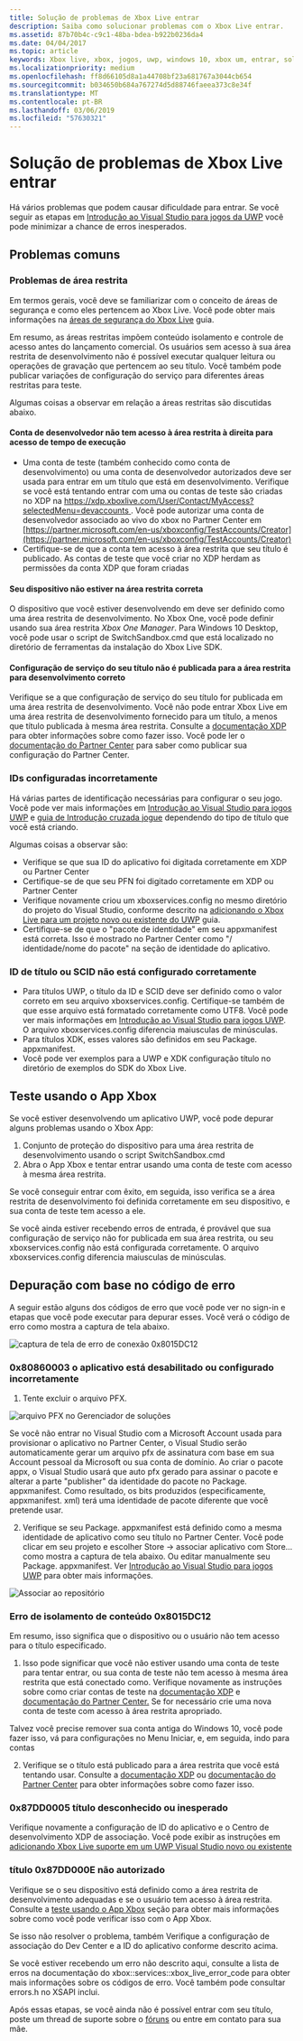 ```yaml
---
title: Solução de problemas de Xbox Live entrar
description: Saiba como solucionar problemas com o Xbox Live entrar.
ms.assetid: 87b70b4c-c9c1-48ba-bdea-b922b0236da4
ms.date: 04/04/2017
ms.topic: article
keywords: Xbox live, xbox, jogos, uwp, windows 10, xbox um, entrar, solucionar problemas
ms.localizationpriority: medium
ms.openlocfilehash: ff8d66105d8a1a44708bf23a681767a3044cb654
ms.sourcegitcommit: b034650b684a767274d5d88746faeea373c8e34f
ms.translationtype: MT
ms.contentlocale: pt-BR
ms.lasthandoff: 03/06/2019
ms.locfileid: "57630321"
---
```

# <a name="troubleshooting-xbox-live-sign-in"></a>Solução de problemas de Xbox Live entrar

Há vários problemas que podem causar dificuldade para entrar.  Se você seguir as etapas em [Introdução ao Visual Studio para jogos da UWP](../../get-started-with-partner/get-started-with-visual-studio-and-uwp.md) você pode minimizar a chance de erros inesperados.

## <a name="common-issues"></a>Problemas comuns

### <a name="sandbox-problems"></a>Problemas de área restrita

Em termos gerais, você deve se familiarizar com o conceito de áreas de segurança e como eles pertencem ao Xbox Live.  Você pode obter mais informações na [áreas de segurança do Xbox Live](../../xbox-live-sandboxes.md) guia.

Em resumo, as áreas restritas impõem conteúdo isolamento e controle de acesso antes do lançamento comercial.  Os usuários sem acesso à sua área restrita de desenvolvimento não é possível executar qualquer leitura ou operações de gravação que pertencem ao seu título.  Você também pode publicar variações de configuração do serviço para diferentes áreas restritas para teste.

Algumas coisas a observar em relação a áreas restritas são discutidas abaixo.

#### <a name="developer-account-doesnt-have-access-to-the-right-sandbox-for-run-time-access"></a>Conta de desenvolvedor não tem acesso à área restrita à direita para acesso de tempo de execução

* Uma conta de teste (também conhecido como conta de desenvolvimento) ou uma conta de desenvolvedor autorizados deve ser usada para entrar em um título que está em desenvolvimento.  Verifique se você está tentando entrar com uma ou contas de teste são criadas no XDP na [ https://xdp.xboxlive.com/User/Contact/MyAccess?selectedMenu=devaccounts ](https://xdp.xboxlive.com/User/Contact/MyAccess?selectedMenu=devaccounts). Você pode autorizar uma conta de desenvolvedor associado ao vivo do xbox no Partner Center em [https://partner.microsoft.com/en-us/xboxconfig/TestAccounts/Creator](https://partner.microsoft.com/en-us/xboxconfig/TestAccounts/Creator)
* Certifique-se de que a conta tem acesso à área restrita que seu título é publicado.  As contas de teste que você criar no XDP herdam as permissões da conta XDP que foram criadas

#### <a name="your-device-is-not-on-the-correct-sandbox"></a>Seu dispositivo não estiver na área restrita correta

O dispositivo que você estiver desenvolvendo em deve ser definido como uma área restrita de desenvolvimento.  No Xbox One, você pode definir usando sua área restrita *Xbox One Manager*.  Para Windows 10 Desktop, você pode usar o script de SwitchSandbox.cmd que está localizado no diretório de ferramentas da instalação do Xbox Live SDK.

#### <a name="your-titles-service-configuration-is-not-published-to-the-correct-development-sandbox"></a>Configuração de serviço do seu título não é publicada para a área restrita para desenvolvimento correto

Verifique se a que configuração de serviço do seu título for publicada em uma área restrita de desenvolvimento.  Você não pode entrar Xbox Live em uma área restrita de desenvolvimento fornecido para um título, a menos que título publicada à mesma área restrita.  Consulte a [documentação XDP](https://developer.xboxlive.com/en-us/xdphelp/development/xdpdocs/Pages/setting_up_service_configuration_03_31_16.aspx#PublishServiceConfig) para obter informações sobre como fazer isso. Você pode ler o [documentação do Partner Center](../../get-started-with-creators/xbox-live-service-configuration-creators.md#publish-your-xbox-live-service-configuration) para saber como publicar sua configuração do Partner Center.

### <a name="ids-configured-incorrectly"></a>IDs configuradas incorretamente

Há várias partes de identificação necessárias para configurar o seu jogo.  Você pode ver mais informações em [Introdução ao Visual Studio para jogos UWP](../../get-started-with-partner/get-started-with-visual-studio-and-uwp.md) e [guia de Introdução cruzada jogue](../../get-started-with-partner/get-started-with-cross-play-games.md) dependendo do tipo de título que você está criando.

Algumas coisas a observar são:

* Verifique se que sua ID do aplicativo foi digitada corretamente em XDP ou Partner Center
* Certifique-se de que seu PFN foi digitado corretamente em XDP ou Partner Center
* Verifique novamente criou um xboxservices.config no mesmo diretório do projeto do Visual Studio, conforme descrito na [adicionando o Xbox Live para um projeto novo ou existente do UWP](../../get-started-with-partner/get-started-with-visual-studio-and-uwp.md) guia.
* Certifique-se de que o "pacote de identidade" em seu appxmanifest está correta.  Isso é mostrado no Partner Center como "/ identidade/nome do pacote" na seção de identidade do aplicativo.

### <a name="title-id-or-scid-not-configured-correctly"></a>ID de título ou SCID não está configurado corretamente

* Para títulos UWP, o título da ID e SCID deve ser definido como o valor correto em seu arquivo xboxservices.config.  Certifique-se também de que esse arquivo está formatado corretamente como UTF8.  Você pode ver mais informações em [Introdução ao Visual Studio para jogos UWP](../../get-started-with-partner/get-started-with-visual-studio-and-uwp.md). O arquivo xboxservices.config diferencia maiusculas de minúsculas.
* Para títulos XDK, esses valores são definidos em seu Package. appxmanifest.
* Você pode ver exemplos para a UWP e XDK configuração título no diretório de exemplos do SDK do Xbox Live.

## <a name="test-using-the-xbox-app"></a>Teste usando o App Xbox

Se você estiver desenvolvendo um aplicativo UWP, você pode depurar alguns problemas usando o Xbox App:

1. Conjunto de proteção do dispositivo para uma área restrita de desenvolvimento usando o script SwitchSandbox.cmd
2. Abra o App Xbox e tentar entrar usando uma conta de teste com acesso à mesma área restrita.

Se você conseguir entrar com êxito, em seguida, isso verifica se a área restrita de desenvolvimento foi definida corretamente em seu dispositivo, e sua conta de teste tem acesso a ele.

Se você ainda estiver recebendo erros de entrada, é provável que sua configuração de serviço não for publicada em sua área restrita, ou seu xboxservices.config não está configurada corretamente. O arquivo xboxservices.config diferencia maiusculas de minúsculas.

## <a name="debug-based-on-error-code"></a>Depuração com base no código de erro

A seguir estão alguns dos códigos de erro que você pode ver no sign-in e etapas que você pode executar para depurar esses.  Você verá o código de erro como mostra a captura de tela abaixo.

![captura de tela de erro de conexão 0x8015DC12](../../images/troubleshooting/sign_in_error.png)

### <a name="0x80860003-the-application-is-either-disabled-or-incorrectly-configured"></a>0x80860003 o aplicativo está desabilitado ou configurado incorretamente

1. Tente excluir o arquivo PFX.

![arquivo PFX no Gerenciador de soluções](../../images/troubleshooting/pfx_file.png)

Se você não entrar no Visual Studio com a Microsoft Account usada para provisionar o aplicativo no Partner Center, o Visual Studio serão automaticamente gerar um arquivo pfx de assinatura com base em sua Account pessoal da Microsoft ou sua conta de domínio. Ao criar o pacote appx, o Visual Studio usará que auto pfx gerado para assinar o pacote e alterar a parte "publisher" da identidade do pacote no Package. appxmanifest. Como resultado, os bits produzidos (especificamente, appxmanifest. xml) terá uma identidade de pacote diferente que você pretende usar. 

2. Verifique se seu Package. appxmanifest está definido como a mesma identidade de aplicativo como seu título no Partner Center. Você pode clicar em seu projeto e escolher Store -> associar aplicativo com Store... como mostra a captura de tela abaixo. Ou editar manualmente seu Package. appxmanifest. Ver [Introdução ao Visual Studio para jogos UWP](../../get-started-with-partner/get-started-with-visual-studio-and-uwp.md) para obter mais informações.

![Associar ao repositório](../../images/troubleshooting/appxmanifest_binding.png)

### <a name="0x8015dc12-content-isolation-error"></a>Erro de isolamento de conteúdo 0x8015DC12

Em resumo, isso significa que o dispositivo ou o usuário não tem acesso para o título especificado.

1. Isso pode significar que você não estiver usando uma conta de teste para tentar entrar, ou sua conta de teste não tem acesso à mesma área restrita que está conectado como. Verifique novamente as instruções sobre como criar contas de teste na [documentação XDP](https://developer.xboxlive.com/en-us/xdphelp/development/xdpdocs/Pages/creating_development_accounts_03_31_16.aspx) e [documentação do Partner Center.](../../xbox-live-test-accounts.md) Se for necessário crie uma nova conta de teste com acesso à área restrita apropriado.

Talvez você precise remover sua conta antiga do Windows 10, você pode fazer isso, vá para configurações no Menu Iniciar, e, em seguida, indo para contas

2. Verifique se o título está publicado para a área restrita que você está tentando usar. Consulte a [documentação XDP](https://developer.xboxlive.com/en-us/xdphelp/development/xdpdocs/Pages/setting_up_service_configuration_03_31_16.aspx#PublishServiceConfig) ou [documentação do Partner Center](../../xbox-live-service-configuration.md#sandbox-ids) para obter informações sobre como fazer isso.

### <a name="0x87dd0005-unexpected-or-unknown-title"></a>0x87DD0005 título desconhecido ou inesperado

Verifique novamente a configuração de ID do aplicativo e o Centro de desenvolvimento XDP de associação. Você pode exibir as instruções em [adicionando Xbox Live suporte em um UWP Visual Studio novo ou existente](https://docs.microsoft.com/windows-hardware/drivers/devapps/step-1--create-a-uwp-device-app#span-idassociateyourappwiththewindowsstorespanspan-idassociateyourappwiththewindowsstorespanspan-idassociateyourappwiththewindowsstorespanassociate-your-app-with-the-microsoft-store)

### <a name="0x87dd000e-title-not-authorized"></a>título 0x87DD000E não autorizado

Verifique se o seu dispositivo está definido como a área restrita de desenvolvimento adequadas e se o usuário tem acesso à área restrita. Consulte a [teste usando o App Xbox](#test-using-the-xbox-app) seção para obter mais informações sobre como você pode verificar isso com o App Xbox.

Se isso não resolver o problema, também Verifique a configuração de associação do Dev Center e a ID do aplicativo conforme descrito acima.

Se você estiver recebendo um erro não descrito aqui, consulte a lista de erros na documentação do xbox::services::xbox_live_error_code para obter mais informações sobre os códigos de erro. Você também pode consultar errors.h no XSAPI inclui.

Após essas etapas, se você ainda não é possível entrar com seu título, poste um thread de suporte sobre o [fóruns](https://forums.xboxlive.com) ou entre em contato para sua mãe.
